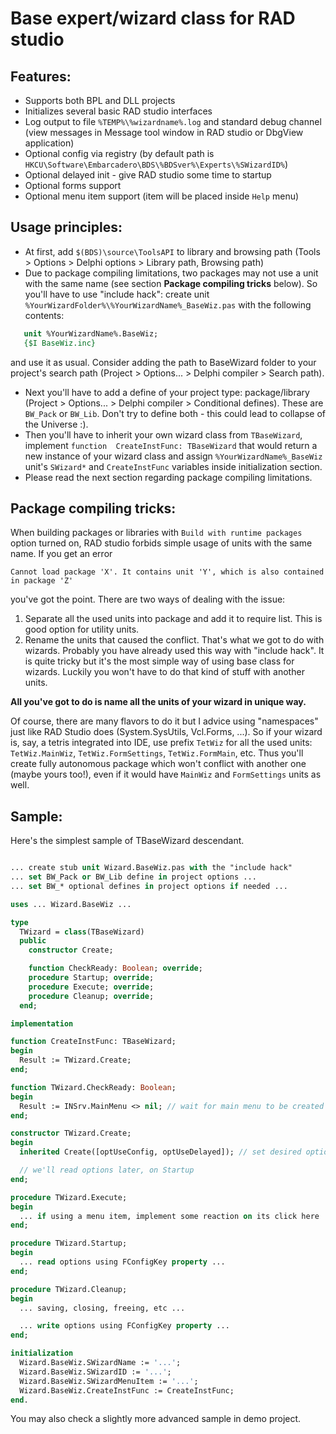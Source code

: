 Base expert/wizard class for RAD studio
=======================================

Features:
--------
* Supports both BPL and DLL projects
* Initializes several basic RAD studio interfaces
* Log output to file `%TEMP%\%wizardname%.log` and standard debug channel (view messages in Message tool window in RAD studio or DbgView application)
* Optional config via registry (by default path is `HKCU\Software\Embarcadero\BDS\%BDSver%\Experts\%SWizardID%`)
* Optional delayed init - give RAD studio some time to startup
* Optional forms support
* Optional menu item support (item will be placed inside `Help` menu)

Usage principles:
----------------
* At first, add `$(BDS)\source\ToolsAPI` to library and browsing path (Tools > Options > Delphi options > Library path, Browsing path)
* Due to package compiling limitations, two packages may not use a unit with the same name (see section **Package compiling tricks** below). So you'll have to use "include hack": create unit `%YourWizardFolder%\%YourWizardName%_BaseWiz.pas` with the following contents:


```pascal
   unit %YourWizardName%.BaseWiz;
   {$I BaseWiz.inc}
```


and use it as usual. Consider adding the path to BaseWizard folder to your project's search path (Project > Options... > Delphi compiler > Search path).
* Next you'll have to add a define of your project type: package/library (Project > Options... > Delphi compiler > Conditional defines). These are `BW_Pack` or `BW_Lib`. Don't try to define both - this could lead to collapse of the Universe :).
* Then you'll have to inherit your own wizard class from `TBaseWizard`, implement `function  CreateInstFunc: TBaseWizard` that would return a new instance of your wizard class and assign `%YourWizardName%_BaseWiz` unit's `SWizard*` and `CreateInstFunc` variables inside initialization section.
* Please read the next section regarding package compiling limitations.

Package compiling tricks:
------------------------
When building packages or libraries with `Build with runtime packages` option turned on, RAD studio forbids simple usage of units with the same name. If you get an error

`Cannot load package 'X'.
It contains unit 'Y', which is also contained in package 'Z'`

you've got the point.
There are two ways of dealing with the issue:

1. Separate all the used units into package and add it to require list. This is good option for utility units.
2. Rename the units that caused the conflict. That's what we got to do with wizards.
Probably you have already used this way with "include hack". It is quite tricky but it's the most simple way of using base class for wizards. Luckily you won't have to do that kind of stuff with another units.

**All you've got to do is name all the units of your wizard in unique way.**

Of course, there are many flavors to do it but I advice using "namespaces" just like RAD Studio does (System.SysUtils, Vcl.Forms, ...). So if your wizard is, say, a tetris integrated into IDE, use prefix `TetWiz` for all the used units: `TetWiz.MainWiz`, `TetWiz.FormSettings`, `TetWiz.FormMain`, etc. Thus you'll create fully autonomous package which won't conflict with another one (maybe yours too!), even if it would have `MainWiz` and `FormSettings` units as well.

Sample:
------
Here's the simplest sample of TBaseWizard descendant.

```pascal

... create stub unit Wizard.BaseWiz.pas with the "include hack"
... set BW_Pack or BW_Lib define in project options ...
... set BW_* optional defines in project options if needed ...

uses ... Wizard.BaseWiz ...

type
  TWizard = class(TBaseWizard)
  public
    constructor Create;

    function CheckReady: Boolean; override;
    procedure Startup; override;
    procedure Execute; override;
    procedure Cleanup; override;
  end;

implementation

function CreateInstFunc: TBaseWizard;
begin
  Result := TWizard.Create;
end;

function TWizard.CheckReady: Boolean;
begin
  Result := INSrv.MainMenu <> nil; // wait for main menu to be created
end;

constructor TWizard.Create;
begin
  inherited Create([optUseConfig, optUseDelayed]); // set desired options

  // we'll read options later, on Startup
end;

procedure TWizard.Execute;
begin
  ... if using a menu item, implement some reaction on its click here ...
end;

procedure TWizard.Startup;
begin
  ... read options using FConfigKey property ...
end;

procedure TWizard.Cleanup;
begin
  ... saving, closing, freeing, etc ...

  ... write options using FConfigKey property ...
end;

initialization
  Wizard.BaseWiz.SWizardName := '...';
  Wizard.BaseWiz.SWizardID := '...';
  Wizard.BaseWiz.SWizardMenuItem := '...';
  Wizard.BaseWiz.CreateInstFunc := CreateInstFunc;
end.
```

You may also check a slightly more advanced sample in demo project.